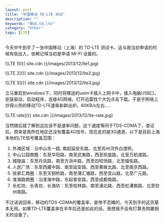 ```yaml
---
layout: post
title: "中国移动 TD-LTE 测试"
description: ""
keywords: "移动,td,lte"
category: "Other"
tags: [LTE]
---
```


今天中午到手了一张中国移动（上海）的 TD-LTE 测试卡。这与我当初申请的时候有些出入，依稀记得当初是申请 MI-FI 设备的。

![LTE 1]({{ site.cdn }}/images/2013/12/lte1.jpg)

<!-- more -->
![LTE 2]({{ site.cdn }}/images/2013/12/lte2.jpg)

![LTE 3]({{ site.cdn }}/images/2013/12/lte3.jpg)

立马重启到windows下，同时将赠送的usim卡插入上网卡中，接入电脑USB口，安装驱动，启动程序，连接4G网络，打开迅雷找个大包点击下载。于是乎网络上炒得火热的移动TD-LTE速率新鲜出炉。60KB/s左右.....

![LTE rate]({{ site.cdn }}/images/2013/12/lte-rate.jpg)

当然随后就了解到这应该不是速率问题，这个速度等同于TDS-CDMA了，查证后，原来是我所在地区还没有覆盖4G信号，现在走的是3G通道，以下是目前上海本地的LTE信号覆盖范围：

1. 外滩区域：沿中山东一路, 南起延安东路，北至苏州河外白渡桥。 
2. 中山公园商圈：东至华阳路，南至武夷路，西至凯旋路，北至万航渡路。 
3. 城隍庙：东至丹凤路，南至方浜中路，西至旧校场路，北至福佑路。 
4. 人民广场：东至西藏中路、南至延安路、西至黄陂北路、北至南京西路。 
5. 徐家汇商圈：东至天钥桥路，南至蒲汇塘路，西至宜山路，北至广元路。 
6. 淮海路商圈：沿淮海中路，东起普安路，西至成都南路。 
7. 长虹坊、长青坊、长海坊：东至桂林路、南至浦北路、西至虹漕南路、北至钦州南路。

不过话说回来，移动的TDS-CDMA的覆盖率，是惨不忍睹的，今天到手的这货基本无用。如果TD-LTE覆盖率在半年后还是如此的话，我想我不会有打算去购置相关的设备了。

